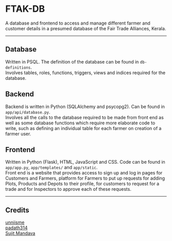 # FTAK-DB

A database and frontend to access and manage different farmer and customer details in a presumed database of the Fair Trade Alliances, Kerala.

---

## Database
Written in PSQL. The definition of the database can be found in `db-definitions`.  
Involves tables, roles, functions, triggers, views and indices required for the database.

## Backend
Backend is written in Python (SQLAlchemy and psycopg2). Can be found in `app/api/database.py`.  
Involves all the calls to the database required to be made from front end as well as some database functions which require more elaborate code to write, such as defining an individual table for each farmer on creation of a farmer user.

## Frontend
Written in  Python (Flask), HTML, JavaScript and CSS. Code can be found in `app/app.py`, `app/templates/` and `app/static`.  
Front end is a website that provides access to sign up and log in pages for Customers and Farmers, platform for Farmers to put up requests for adding Plots, Products and Depots to their profile, for customers to request for a trade and for Inspectors to approve each of these requests.

---

## Credits
[unniisme](https://github.com/unniisme)  
[padath314](https://github.com/padath314)  
[Sujit Mandava](https://github.com/sujitmandava)